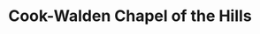 ---
title: "Cook-Walden Chapel of the Hills"
url: /austin/cook-walden-chapel-of-the-hills/
shop: funeral directors
---